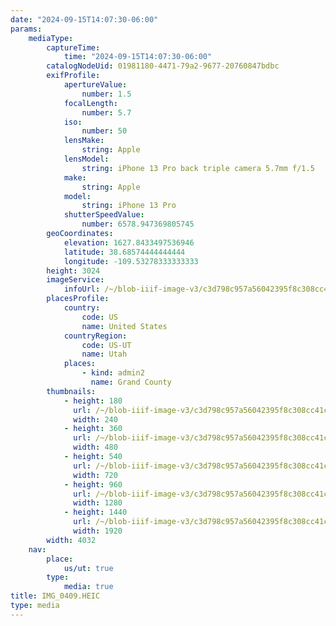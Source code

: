 ```yaml
---
date: "2024-09-15T14:07:30-06:00"
params:
    mediaType:
        captureTime:
            time: "2024-09-15T14:07:30-06:00"
        catalogNodeUid: 01981180-4471-79a2-9677-20760847bdbc
        exifProfile:
            apertureValue:
                number: 1.5
            focalLength:
                number: 5.7
            iso:
                number: 50
            lensMake:
                string: Apple
            lensModel:
                string: iPhone 13 Pro back triple camera 5.7mm f/1.5
            make:
                string: Apple
            model:
                string: iPhone 13 Pro
            shutterSpeedValue:
                number: 6578.947369805745
        geoCoordinates:
            elevation: 1627.8433497536946
            latitude: 38.68574444444444
            longitude: -109.53278333333333
        height: 3024
        imageService:
            infoUrl: /~/blob-iiif-image-v3/c3d798c957a56042395f8c308cc41c87e063e3a94074dbcb3cbdb86c69981500/info.json
        placesProfile:
            country:
                code: US
                name: United States
            countryRegion:
                code: US-UT
                name: Utah
            places:
                - kind: admin2
                  name: Grand County
        thumbnails:
            - height: 180
              url: /~/blob-iiif-image-v3/c3d798c957a56042395f8c308cc41c87e063e3a94074dbcb3cbdb86c69981500/full/240%2C180/0/default.jpg
              width: 240
            - height: 360
              url: /~/blob-iiif-image-v3/c3d798c957a56042395f8c308cc41c87e063e3a94074dbcb3cbdb86c69981500/full/480%2C360/0/default.jpg
              width: 480
            - height: 540
              url: /~/blob-iiif-image-v3/c3d798c957a56042395f8c308cc41c87e063e3a94074dbcb3cbdb86c69981500/full/720%2C540/0/default.jpg
              width: 720
            - height: 960
              url: /~/blob-iiif-image-v3/c3d798c957a56042395f8c308cc41c87e063e3a94074dbcb3cbdb86c69981500/full/1280%2C960/0/default.jpg
              width: 1280
            - height: 1440
              url: /~/blob-iiif-image-v3/c3d798c957a56042395f8c308cc41c87e063e3a94074dbcb3cbdb86c69981500/full/1920%2C1440/0/default.jpg
              width: 1920
        width: 4032
    nav:
        place:
            us/ut: true
        type:
            media: true
title: IMG_0409.HEIC
type: media
---
```


